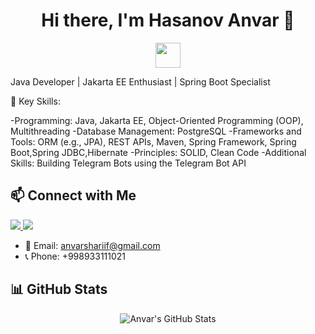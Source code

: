<h1 align="center">Hi there, I'm Hasanov Anvar 👋</h1>

<p align="center">
  <img src="https://media.giphy.com/media/hvRJCLFzcasrR4ia7z/giphy.gif" width="40px"/>
</p>

Java Developer | Jakarta EE Enthusiast | Spring Boot Specialist

🌟 Key Skills:

-Programming: Java, Jakarta EE, Object-Oriented Programming (OOP), Multithreading
-Database Management: PostgreSQL
-Frameworks and Tools: ORM (e.g., JPA), REST APIs, Maven, Spring Framework, Spring Boot,Spring JDBC,Hibernate
-Principles: SOLID, Clean Code
-Additional Skills: Building Telegram Bots using the Telegram Bot API
  
## 📫 Connect with Me
<p align="left">
  <a href="https://www.linkedin.com/in/anvar-sharif-447767331" target="_blank">
    <img src="https://img.shields.io/badge/LinkedIn-0077B5?style=for-the-badge&logo=linkedin&logoColor=white"/>
  </a>
  <a href="https://t.me/anvarsharif" target="_blank">
    <img src="https://img.shields.io/badge/Telegram-26A5E4?style=for-the-badge&logo=telegram&logoColor=white"/>
  </a>
</p>

- 📧 Email: anvarshariif@gmail.com
- 📞 Phone: +998933111021



## 📊 GitHub Stats
<p align="center">
  <img src="https://github-readme-stats.vercel.app/api?username=Anvarsharif&show_icons=true&hide_title=true&count_private=true&theme=radical" alt="Anvar's GitHub Stats" />
</p>



